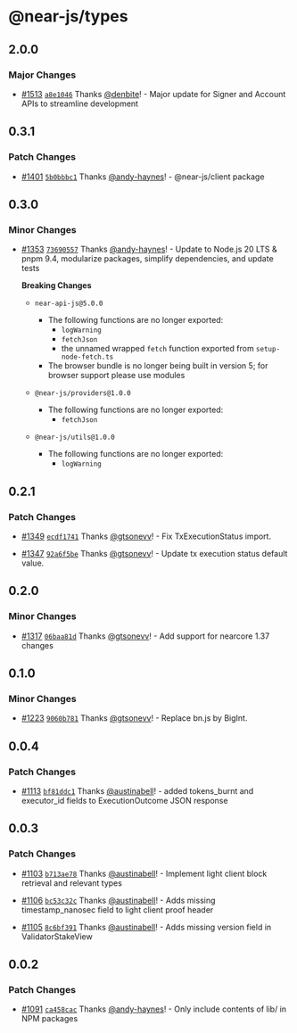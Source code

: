 # @near-js/types

## 2.0.0

### Major Changes

- [#1513](https://github.com/near/near-api-js/pull/1513) [`a8e1046`](https://github.com/near/near-api-js/commit/a8e1046d4c184700bed93229f81e7875fca11b27) Thanks [@denbite](https://github.com/denbite)! - Major update for Signer and Account APIs to streamline development

## 0.3.1

### Patch Changes

- [#1401](https://github.com/near/near-api-js/pull/1401) [`5b0bbbc1`](https://github.com/near/near-api-js/commit/5b0bbbc17ffe7d89d7767e405d2ca700dc2bba40) Thanks [@andy-haynes](https://github.com/andy-haynes)! - @near-js/client package

## 0.3.0

### Minor Changes

- [#1353](https://github.com/near/near-api-js/pull/1353) [`73690557`](https://github.com/near/near-api-js/commit/73690557c8e2a74386fca62f4ae123abe0651403) Thanks [@andy-haynes](https://github.com/andy-haynes)! - Update to Node.js 20 LTS & pnpm 9.4, modularize packages, simplify dependencies, and update tests

  **Breaking Changes**

  - `near-api-js@5.0.0`

    - The following functions are no longer exported:
      - `logWarning`
      - `fetchJson`
      - the unnamed wrapped `fetch` function exported from `setup-node-fetch.ts`
    - The browser bundle is no longer being built in version 5; for browser support please use modules

  - `@near-js/providers@1.0.0`

    - The following functions are no longer exported:
      - `fetchJson`

  - `@near-js/utils@1.0.0`
    - The following functions are no longer exported:
      - `logWarning`

## 0.2.1

### Patch Changes

- [#1349](https://github.com/near/near-api-js/pull/1349) [`ecdf1741`](https://github.com/near/near-api-js/commit/ecdf1741fb692e71202c541c5b3692790baa65f0) Thanks [@gtsonevv](https://github.com/gtsonevv)! - Fix TxExecutionStatus import.

- [#1347](https://github.com/near/near-api-js/pull/1347) [`92a6f5be`](https://github.com/near/near-api-js/commit/92a6f5be3f4b7be6f3e9b55077025921c3aad2cb) Thanks [@gtsonevv](https://github.com/gtsonevv)! - Update tx execution status default value.

## 0.2.0

### Minor Changes

- [#1317](https://github.com/near/near-api-js/pull/1317) [`06baa81d`](https://github.com/near/near-api-js/commit/06baa81dc604cfe0463476de7a4dcdd39a6f716a) Thanks [@gtsonevv](https://github.com/gtsonevv)! - Add support for nearcore 1.37 changes

## 0.1.0

### Minor Changes

- [#1223](https://github.com/near/near-api-js/pull/1223) [`9060b781`](https://github.com/near/near-api-js/commit/9060b7811668d71bdf21170273a42842c3691f9b) Thanks [@gtsonevv](https://github.com/gtsonevv)! - Replace bn.js by BigInt.

## 0.0.4

### Patch Changes

- [#1113](https://github.com/near/near-api-js/pull/1113) [`bf81ddc1`](https://github.com/near/near-api-js/commit/bf81ddc11c958dece2244798bdfa6ab11e653940) Thanks [@austinabell](https://github.com/austinabell)! - added tokens_burnt and executor_id fields to ExecutionOutcome JSON response

## 0.0.3

### Patch Changes

- [#1103](https://github.com/near/near-api-js/pull/1103) [`b713ae78`](https://github.com/near/near-api-js/commit/b713ae78969d530e7e69e21e315e3d3fdb5e68e9) Thanks [@austinabell](https://github.com/austinabell)! - Implement light client block retrieval and relevant types

- [#1106](https://github.com/near/near-api-js/pull/1106) [`bc53c32c`](https://github.com/near/near-api-js/commit/bc53c32c80694e6f22d9be97db44603591f0026b) Thanks [@austinabell](https://github.com/austinabell)! - Adds missing timestamp_nanosec field to light client proof header

- [#1105](https://github.com/near/near-api-js/pull/1105) [`8c6bf391`](https://github.com/near/near-api-js/commit/8c6bf391a01af9adb81cb8731c45bdb17f5291c0) Thanks [@austinabell](https://github.com/austinabell)! - Adds missing version field in ValidatorStakeView

## 0.0.2

### Patch Changes

- [#1091](https://github.com/near/near-api-js/pull/1091) [`ca458cac`](https://github.com/near/near-api-js/commit/ca458cac683fab614b77eb5daa160e03b0640350) Thanks [@andy-haynes](https://github.com/andy-haynes)! - Only include contents of lib/ in NPM packages

